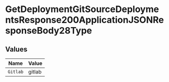 # GetDeploymentGitSourceDeploymentsResponse200ApplicationJSONResponseBody28Type


## Values

| Name     | Value    |
| -------- | -------- |
| `Gitlab` | gitlab   |